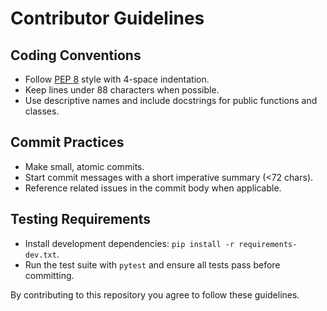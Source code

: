 # Contributor Guidelines

## Coding Conventions
- Follow [PEP 8](https://peps.python.org/pep-0008/) style with 4-space indentation.
- Keep lines under 88 characters when possible.
- Use descriptive names and include docstrings for public functions and classes.

## Commit Practices
- Make small, atomic commits.
- Start commit messages with a short imperative summary (<72 chars).
- Reference related issues in the commit body when applicable.

## Testing Requirements
- Install development dependencies: `pip install -r requirements-dev.txt`.
- Run the test suite with `pytest` and ensure all tests pass before committing.

By contributing to this repository you agree to follow these guidelines.
